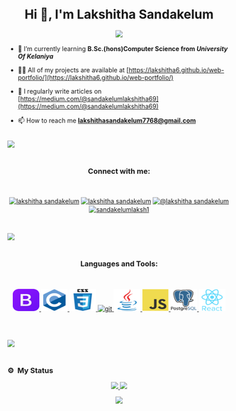 <h1 align="center">Hi 👋, I'm Lakshitha Sandakelum</h1>
<p align="center">
  <a><img src="https://readme-typing-svg.herokuapp.com?font=Time+New+Roman&color=%23C8BE25&size=25&center=true&vCenter=true&width=600&height=100&lines=Computer+Science+Student;Learning+Full-Stack+Developer;Pursing+New+Technologies";AI+" " +ML></a>
</p>


- 🌱 I’m currently learning **B.Sc.(hons)Computer Science from *University Of Kelaniya***

- 👨‍💻 All of my projects are available at [https://lakshitha6.github.io/web-portfolio/](https://lakshitha6.github.io/web-portfolio/)

- 📝 I regularly write articles on [https://medium.com/@sandakelumlakshitha69](https://medium.com/@sandakelumlakshitha69)

- 📫 How to reach me **lakshithasandakelum7768@gmail.com**
<br>
<img src="https://user-images.githubusercontent.com/73097560/115834477-dbab4500-a447-11eb-908a-139a6edaec5c.gif"><br><br>

<h3 align="center">Connect with me:</h3><br>
<p align="center">
<a href="https://linkedin.com/in/lakshitha-sandakelum-22013b313" target="blank"><img align="center" src="https://raw.githubusercontent.com/rahuldkjain/github-profile-readme-generator/master/src/images/icons/Social/linked-in-alt.svg" alt="lakshitha sandakelum" height="50" width="60"/></a>
<a href="https://fb.com/lakshitha sandakelum" target="blank"><img align="center" src="https://raw.githubusercontent.com/rahuldkjain/github-profile-readme-generator/master/src/images/icons/Social/facebook.svg" alt="lakshitha sandakelum" height="50" width="60" /></a>
<a href="https://medium.com/@sandakelumlakshitha69" target="blank"><img align="center" src="https://raw.githubusercontent.com/rahuldkjain/github-profile-readme-generator/master/src/images/icons/Social/medium.svg" alt="@lakshitha sandakelum" height="50" width="60" /></a>
<a href="https://www.hackerrank.com/sandakelumlaksh1" target="blank"><img align="center" src="https://raw.githubusercontent.com/rahuldkjain/github-profile-readme-generator/master/src/images/icons/Social/hackerrank.svg" alt="sandakelumlaksh1" height="50" width="60" /></a>
</p><br>

<img src="https://user-images.githubusercontent.com/73097560/115834477-dbab4500-a447-11eb-908a-139a6edaec5c.gif"><br><br>

<h3 align="center">Languages and Tools:</h3><br>
<p align="center"> <a href="https://getbootstrap.com" target="_blank" rel="noreferrer"> <img src="https://github.com/tandpfun/skill-icons/blob/main/icons/Bootstrap.svg" alt="bootstrap" height="50" width="60"/> </a> <a href="https://www.cprogramming.com/" target="_blank" rel="noreferrer"> <img src="https://raw.githubusercontent.com/devicons/devicon/master/icons/c/c-original.svg" alt="c" height="50" width="60"/> </a> <a href="https://www.w3schools.com/css/" target="_blank" rel="noreferrer"> <img src="https://raw.githubusercontent.com/devicons/devicon/master/icons/css3/css3-original-wordmark.svg" alt="css3" height="50" width="60"/> </a> <a href="https://git-scm.com/" target="_blank" rel="noreferrer"> <img src="https://www.vectorlogo.zone/logos/git-scm/git-scm-icon.svg" alt="git" height="50" width="60"/> </a> <a href="https://www.java.com" target="_blank" rel="noreferrer"> <img src="https://raw.githubusercontent.com/devicons/devicon/master/icons/java/java-original.svg" alt="java" height="50" width="60"/> </a> <a href="https://developer.mozilla.org/en-US/docs/Web/JavaScript" target="_blank" rel="noreferrer"> <img src="https://raw.githubusercontent.com/devicons/devicon/master/icons/javascript/javascript-original.svg" alt="javascript" height="50" width="60"/> </a> <a href="https://www.postgresql.org" target="_blank" rel="noreferrer"> <img src="https://raw.githubusercontent.com/devicons/devicon/master/icons/postgresql/postgresql-original-wordmark.svg" alt="postgresql" height="50" width="60"/> </a> <a href="https://reactjs.org/" target="_blank" rel="noreferrer"> <img src="https://raw.githubusercontent.com/devicons/devicon/master/icons/react/react-original-wordmark.svg" alt="react" height="50" width="60"/> </a> </p> <br><br>

<img src="https://user-images.githubusercontent.com/73097560/115834477-dbab4500-a447-11eb-908a-139a6edaec5c.gif"><br><br>

### ⚙️ &nbsp;My Status

<p align="center">
  <a href="https://github.com/Lakshitha6">
    <img height="180em" src="https://github-readme-stats-eight-theta.vercel.app/api?username=Lakshitha6&show_icons=true&theme=algolia&include_all_commits=true&count_private=true"/>
  </a>
  <a href="https://github.com/Lakshitha6">
    <img height="180em" src="https://github-readme-stats-eight-theta.vercel.app/api/top-langs/?username=Lakshitha6&layout=compact&langs_count=8&theme=algolia"/>
  </a>
</p>

<p align="center">
  <img height="180em" src="https://github-readme-streak-stats.herokuapp.com/?user=Lakshitha6&theme=dark&hide_border=true"/>
</p>
